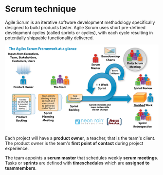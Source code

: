 # Scrum technique

Agile Scrum is an iterative software development methodology specifically designed to build products faster. Agile Scrum uses short pre-defined development cycles (called sprints or cycles), with each cycle resulting in potentially shippable functionality delivered.

![image](./images/afbeelding1.png)

Each project will have a **product owner**, a teacher, that is the team's client. The product owner is the team's **first point of contact** during project experience.

The team appoints a **scrum master** that schedules weekly **scrum meetings**.
Tasks or **sprints** are defined with **timeschedules** which are **assigned to teammembers**.
